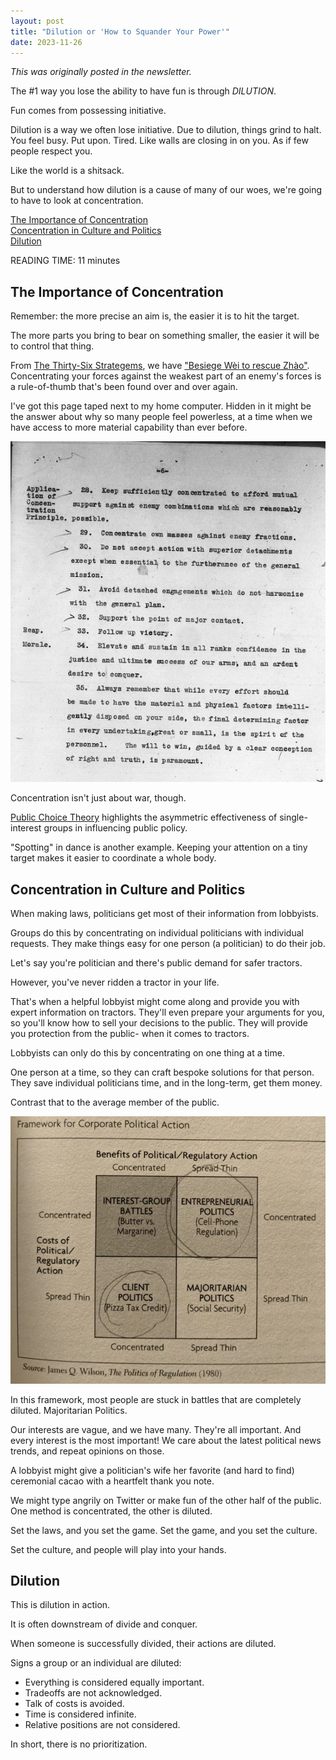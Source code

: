 ```yaml
---
layout: post
title: "Dilution or 'How to Squander Your Power'"
date: 2023-11-26
---
```


_This was originally posted in the newsletter._  
  
The #1 way you lose the ability to have fun is through *DILUTION*.  
  
Fun comes from possessing initiative.  
  
Dilution is a way we often lose initiative. Due to dilution, things grind to halt. You feel busy. Put upon. Tired. Like walls are closing in on you. As if few people respect you.  
  
Like the world is a shitsack.  
  
But to understand how dilution is a cause of many of our woes, we're going to have to look at concentration.  
  
[The Importance of Concentration](#the-importance-of-concentration)    
[Concentration in Culture and Politics](#concentration-in-culture-and-politics)    
[Dilution](#dilution)    
  
READING TIME: 11 minutes

## The Importance of Concentration  

Remember: the more precise an aim is, the easier it is to hit the target.  
  
The more parts you bring to bear on something smaller, the easier it will be to control that thing.  
  
From [The Thirty-Six Strategems](https://en.wikipedia.org/wiki/Thirty-Six_Stratagems), we have ["Besiege Wèi to rescue Zhào"](https://en.wikipedia.org/wiki/Battle_of_Guiling). Concentrating your forces against the weakest part of an enemy's forces is a rule-of-thumb that's been found over and over again.    
  
I've got this page taped next to my home computer. Hidden in it might be the answer about why so many people feel powerless, at a time when we have access to more material capability than ever before.  

<img src="https://github.com/ray-dorai/ray-dorai.github.io/blob/master/assets/benson_doctrine.png?raw=true" alt="Benson's Navy Doctrine" class="responsive">
  
Concentration isn't just about war, though.  
  
[Public Choice Theory](https://en.wikipedia.org/wiki/Public_choice#Special_interests) highlights the asymmetric effectiveness of single-interest groups in influencing public policy.  
  
"Spotting" in dance is another example. Keeping your attention on a tiny target makes it easier to coordinate a whole body.  

## Concentration in Culture and Politics  

When making laws, politicians get most of their information from lobbyists.  
  
Groups do this by concentrating on individual politicians with individual requests. They make things easy for one person (a politician) to do their job.  
  
Let's say you're politician and there's public demand for safer tractors.  
  
However, you've never ridden a tractor in your life.  
  
That's when a helpful lobbyist might come along and provide you with expert information on tractors. They'll even prepare your arguments for you, so you'll know how to sell your decisions to the public. They will provide you protection from the public- when it comes to tractors.  
  
Lobbyists can only do this by concentrating on one thing at a time.  
  
One person at a time, so they can craft bespoke solutions for that person. They save individual politicians time, and in the long-term, get them money.  
  
Contrast that to the average member of the public.  

<img src="https://github.com/ray-dorai/ray-dorai.github.io/blob/master/assets/framework_corporate_political_action.jpg?raw=true" alt="Framework for Corporate Political Action" class="responsive">

In this framework, most people are stuck in battles that are completely diluted. Majoritarian Politics.  
  
Our interests are vague, and we have many. They're all important. And every interest is the most important! We care about the latest political news trends, and repeat opinions on those.  
  
A lobbyist might give a politician's wife her favorite (and hard to find) ceremonial cacao with a heartfelt thank you note.  
  
We might type angrily on Twitter or make fun of the other half of the public. One method is concentrated, the other is diluted.  
  
Set the laws, and you set the game. Set the game, and you set the culture.  
  
Set the culture, and people will play into your hands.  

## Dilution

This is dilution in action.  
  
It is often downstream of divide and conquer.   
  
When someone is successfully divided, their actions are diluted.  
  
Signs a group or an individual are diluted:  
- Everything is considered equally important.  
- Tradeoffs are not acknowledged.  
- Talk of costs is avoided.  
- Time is considered infinite.  
- Relative positions are not considered.
  
In short, there is no prioritization.



